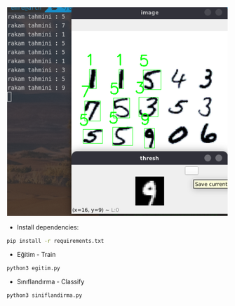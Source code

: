 <img src="images/screenshot.png">
<br />

* Install dependencies:

```sh
pip install -r requirements.txt
```

* Eğitim - Train
```sh
python3 egitim.py
```
* Sınıflandırma - Classify
```sh
python3 siniflandirma.py
```


